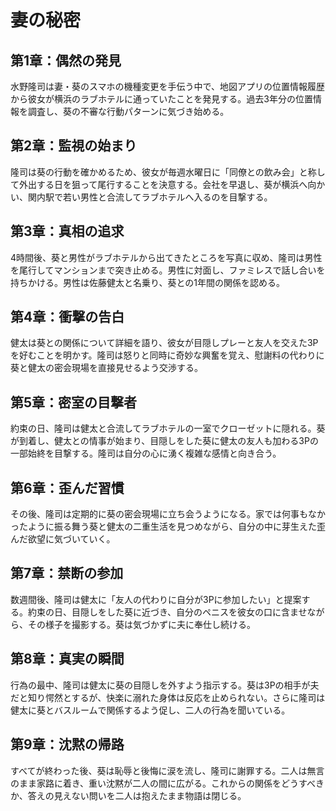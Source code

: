 # 妻の秘密

## 第1章：偶然の発見
水野隆司は妻・葵のスマホの機種変更を手伝う中で、地図アプリの位置情報履歴から彼女が横浜のラブホテルに通っていたことを発見する。過去3年分の位置情報を調査し、葵の不審な行動パターンに気づき始める。

## 第2章：監視の始まり
隆司は葵の行動を確かめるため、彼女が毎週水曜日に「同僚との飲み会」と称して外出する日を狙って尾行することを決意する。会社を早退し、葵が横浜へ向かい、関内駅で若い男性と合流してラブホテルへ入るのを目撃する。

## 第3章：真相の追求
4時間後、葵と男性がラブホテルから出てきたところを写真に収め、隆司は男性を尾行してマンションまで突き止める。男性に対面し、ファミレスで話し合いを持ちかける。男性は佐藤健太と名乗り、葵との1年間の関係を認める。

## 第4章：衝撃の告白
健太は葵との関係について詳細を語り、彼女が目隠しプレーと友人を交えた3Pを好むことを明かす。隆司は怒りと同時に奇妙な興奮を覚え、慰謝料の代わりに葵と健太の密会現場を直接見せるよう交渉する。

## 第5章：密室の目撃者
約束の日、隆司は健太と合流してラブホテルの一室でクローゼットに隠れる。葵が到着し、健太との情事が始まり、目隠しをした葵に健太の友人も加わる3Pの一部始終を目撃する。隆司は自分の心に湧く複雑な感情と向き合う。

## 第6章：歪んだ習慣
その後、隆司は定期的に葵の密会現場に立ち会うようになる。家では何事もなかったように振る舞う葵と健太の二重生活を見つめながら、自分の中に芽生えた歪んだ欲望に気づいていく。

## 第7章：禁断の参加
数週間後、隆司は健太に「友人の代わりに自分が3Pに参加したい」と提案する。約束の日、目隠しをした葵に近づき、自分のペニスを彼女の口に含ませながら、その様子を撮影する。葵は気づかずに夫に奉仕し続ける。

## 第8章：真実の瞬間
行為の最中、隆司は健太に葵の目隠しを外すよう指示する。葵は3Pの相手が夫だと知り愕然とするが、快楽に溺れた身体は反応を止められない。さらに隆司は健太に葵とバスルームで関係するよう促し、二人の行為を聞いている。

## 第9章：沈黙の帰路
すべてが終わった後、葵は恥辱と後悔に涙を流し、隆司に謝罪する。二人は無言のまま家路に着き、重い沈黙が二人の間に広がる。これからの関係をどうすべきか、答えの見えない問いを二人は抱えたまま物語は閉じる。
